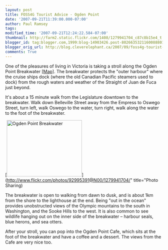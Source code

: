 ```yaml
---
layout: post
title: FOSS4G Tourist Advice - Ogden Point
date: '2007-09-21T11:39:00.000-07:00'
author: Paul Ramsey
tags: 
modified_time: '2007-09-21T12:24:22.584-07:00'
thumbnail: http://farm2.static.flickr.com/1408/1279941704_c87c8b15e4_t.jpg
blogger_id: tag:blogger.com,1999:blog-14903426.post-8026635321160088801
blogger_orig_url: http://blog.cleverelephant.ca/2007/09/foss4g-tourist-advice-ogden-point.html
comments: True
---
```


One of the pleasures of living in Victoria is taking a stroll along the Ogden Point Breakwater [[Map]](http://maps.google.com/maps?ll=48.4152%2c-123.3847&om=1&t=k&z=17).  The breakwater protects the "outer harbour" where the cruise ships dock (where the old Canadian Pacific steamers used to dock) from the rough waters and weather of the Straight of Juan de Fuca just beyond.

It's about a 15 minute walk from the Legislature downtown to the breakwater.  Walk down Belleville Street away from the Empress to Oswego Street, turn left, walk Oswego to the water, turn right, walk along the water to the foot of the breakwater.

[<img src="http://farm2.static.flickr.com/1408/1279941704_c87c8b15e4_m.jpg" width="240" height="180" alt="Ogden Point Breakwater" />](http://www.flickr.com/photos/92995391@N00/1279941704/" title="Photo Sharing)

The breakwater is open to walking from dawn to dusk, and is about 1km from the shore to the lighthouse at the end.  Being "out in the ocean" provides unobstructed views of the Olympic mountains to the south in Washington, and the Sooke Hills to the west.  It is also common to see wildlife hanging out on the inner side of the breakwater &ndash; harbour seals, blue herons, and sea otters.

After your stroll, you can pop into the Ogden Point Cafe, which sits at the foot of the breakwater and have a coffee and a dessert.  The views from the Cafe are very nice too.